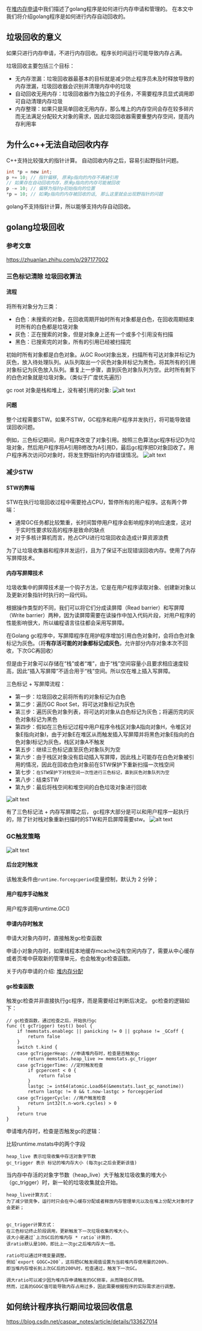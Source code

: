 在[堆内存申请](./heap.md)中我们描述了golang程序是如何进行内存申请和管理的。
在本文中我们将介绍golang程序是如何进行内存自动回收的。

## 垃圾回收的意义
如果只进行内存申请，不进行内存回收。程序长时间运行可能导致内存占满。

垃圾回收主要包括三个目标：

- 无内存泄漏：垃圾回收器最基本的目标就是减少防止程序员未及时释放导致的内存泄漏，垃圾回收器会识别并清理内存中的垃圾
- 自动回收无用内存：垃圾回收器作为独立的子任务，不需要程序员显式调用即可自动清理内存垃圾
- 内存整理：如果只是简单回收无用内存，那么堆上的内存空间会存在较多碎片而无法满足分配较大对象的需求，因此垃圾回收器需要重整内存空间，提高内存利用率


## 为什么c++无法自动回收内存
C++支持比较强大的指针计算。
自动回收内存之后，容易引起野指针问题。

```c
int *p = new int;
p += 10; // 指针偏移, 原来p指向的内存不再被引用
// 如果存在自动回收内存，原来p指向的内存可能被回收
p -= 10; // 偏移为指针p初始指向的位置
*p = 10; // 如果p指向的内存被回收的话, 那么这里就会出现野指针的问题
```

golang不支持指针计算，所以能够支持内存自动回收。



## golang垃圾回收

### 参考文章
https://zhuanlan.zhihu.com/p/297177002


### 三色标记清除 垃圾回收算法

#### 流程
将所有对象分为三类：

- 白色：未搜索的对象，在回收周期开始时所有对象都是白色，在回收周期结束时所有的白色都是垃圾对象
- 灰色：正在搜索的对象，但是对象身上还有一个或多个引用没有扫描
- 黑色：已搜索完的对象，所有的引用已经被扫描完

初始时所有对象都是白色对象。从GC Root对象出发，扫描所有可达对象并标记为灰色，放入待处理队列。从队列取出一个灰色对象并标记为黑色，将其所有的引用对象标记为灰色放入队列。重复上一步骤，直到灰色对象队列为空。此时所有剩下的白色对象就是垃圾对象。（类似于广度优先遍历）


gc root 对象是栈和堆上，没有被引用的对象:
![alt text](image-25.png)


#### 问题
整个过程需要STW。如果不STW，GC程序和用户程序并发执行，将可能导致错误回收问题。

例如，三色标记期间，用户程序改变了对象引用。按照三色算法gc程序标记D为垃圾对象，然后用户程序将A引用B修改为A引用D，最后gc程序把D对象回收了。用户程序再次访问D对象时，将发生野指针的内存错误情况。
![alt text](image-26.png)


### 减少STW

#### STW的弊端

STW在执行垃圾回收过程中需要抢占CPU，暂停所有的用户程序。这有两个弊端：

- 通常GC任务都比较繁重，长时间暂停用户程序会影响程序的响应速度，这对于实时性要求较高的程序是致命的缺点
- 对于多核计算机而言，抢占CPU进行垃圾回收会造成计算资源浪费


为了让垃圾收集器和程序并发运行，且为了保证不出现错误回收内存。使用了内存写屏障技术。

#### 内存写屏障技术

垃圾收集中的屏障技术是一个钩子方法，它是在用户程序读取对象、创建新对象以及更新对象指针时执行的一段代码。

根据操作类型的不同，我们可以将它们分成读屏障（Read barrier）和写屏障（Write barrier）两种，因为读屏障需要在读操作中加入代码片段，对用户程序的性能影响很大，所以编程语言往往都会采用写屏障。


在Golang gc程序中，写屏障程序在用护程序增加引用白色对象时，会将白色对象标记为灰色。（将**有存活可能的对象都标记成灰色**，允许部分内存对象本次不回收，下次GC再回收）

但是由于对象可以存储在“栈”或者“堆”，由于“栈”空间容量小且要求相应速度较高，因此“插入写屏障”不适合用于“栈”空间。所以仅在堆上插入写屏障。

三色标记 + 写屏障流程：

- 第一步：垃圾回收之前将所有的对象标记为白色
- 第二步：遍历GC Root Set，将可达对象标记为灰色
- 第三步：遍历灰色对象列表，将可达的对象从白色标记为灰色；将遍历完的灰色对象标记为黑色
- 第四步：假如在三色标记过程中用户程序令栈区对象A指向对象H，令堆区对象E指向对象I，由于对象E在堆区从而触发插入写屏障并将黑色对象E指向的白色对象I标记为灰色，栈区对象A不触发
- 第五步：继续三色标记直至灰色对象队列为空
- 第六步：由于栈区对象没有启动插入写屏障，因此栈上可能存在白色对象被引用的情况，因此在回收白色对象前在STW保护下重新扫描一次栈空间
- 第七步：`在STW保护下对栈空间一次性进行三色标记，直到灰色对象队列为空`
- 第八步：结束STW
- 第九步：最后将栈空间和堆空间的白色垃圾对象进行回收

![alt text](image-27.png)


有了三色标记法 + 内存写屏障之后， gc程序大部分是可以和用户程序一起执行的，除了针对栈对象重新扫描时的STW和开启屏障需要stw。
![alt text](image-28.png)



### GC触发策略
![alt text](image-29.png)

#### 后台定时触发
该触发条件由`runtime.forcegcperiod`变量控制，默认为 2 分钟；

#### 用户程序手动触发
用户程序调用runtime.GC()

#### 申请内存时触发

申请大对象内存时，直接触发gc检查函数

申请小对象内存时，如果线程本地缓存mcache没有空闲内存了，需要从中心缓存或者页堆中获取新的管理单元，也会触发gc检查函数。

关于内存申请的介绍: [堆内存分配](./heap.md)

#### gc检查函数
触发gc检查并非直接执行gc程序，而是需要经过判断后决定。
gc检查的逻辑如下：

```golang
// gc检查函数，通过检查之后，开始执行gc
func (t gcTrigger) test() bool {
	if !memstats.enablegc || panicking != 0 || gcphase != _GCoff {
		return false
	}
	switch t.kind {
	case gcTriggerHeap: //申请堆内存时，检查是否触发gc
		return memstats.heap_live >= memstats.gc_trigger
	case gcTriggerTime: //定时触发检查
		if gcpercent < 0 {
			return false
		}
		lastgc := int64(atomic.Load64(&memstats.last_gc_nanotime))
		return lastgc != 0 && t.now-lastgc > forcegcperiod
	case gcTriggerCycle: //用户触发检查
		return int32(t.n-work.cycles) > 0
	}
	return true
}
```

申请堆内存时，检查是否触发gc的逻辑：

比较runtime.mstats中的两个字段 
```
heap_live 表示垃圾收集中存活对象字节数  
gc_trigger 表示 标记的堆内存大小 (每次gc之后会更新该值)
```

当内存中存活的对象字节数（heap_live）大于触发垃圾收集的堆大小（gc_trigger）时，新一轮的垃圾收集就会开始。
```
heap_live计算方式：
为了减少锁竞争，运行时只会在中心缓存分配或者释放内存管理单元以及在堆上分配大对象时才会更新；


gc_trigger计算方式：
在三色标记终止阶段调用，更新触发下一次垃圾收集的堆大小。
该大小是通过`上次GC后的堆内存 * ratio`计算的.
该ratio默认是100，即比上一次gc之后堆内存大一倍。

ratio可以通过环境变量调整。 
例如`export GOGC=200`，这将把GC触发阈值设置为当前堆内存使用量的200%.
即当堆内存增长到上次GC后的200%时，检查通过，触发下一次GC。

调大ratio可以减少因为堆内存申请触发的GC频率，从而降低GC开销。
然而，过高的GOGC值可能导致内存占用过多，因此需要根据程序的实际需求进行调整。

```

## 如何统计程序执行期间垃圾回收信息

https://blog.csdn.net/caspar_notes/article/details/133627014